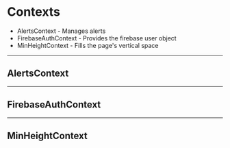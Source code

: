 # Contexts

-   AlertsContext - Manages alerts
-   FirebaseAuthContext - Provides the firebase user object
-   MinHeightContext - Fills the page's vertical space

---

## AlertsContext

---

## FirebaseAuthContext

---

## MinHeightContext
